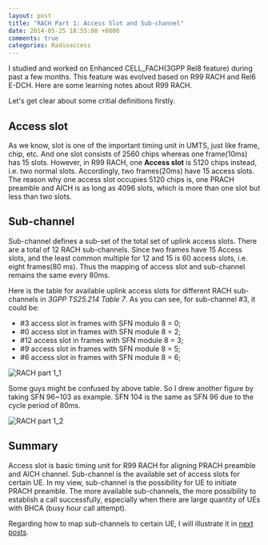 ```yaml
---
layout: post
title: "RACH Part 1: Access Slot and Sub-channel"
date: 2014-05-25 18:55:08 +0800
comments: true
categories: Radioaccess
---
```


I studied and worked on Enhanced CELL_FACH(3GPP Rel8 feature) during past a few months. This feature was evolved based on R99 RACH and Rel6 E-DCH. Here are some learning notes about R99 RACH.

<!--more-->

Let's get clear about some critial definitions firstly.

## Access slot

As we know, slot is one of the important timing unit in UMTS, just like frame, chip, etc. And one slot consists of 2560 chips whereas one frame(10ms) has 15 slots. However, in R99 RACH, one **Access slot** is 5120 chips instead, i.e. two normal slots. Accordingly, two frames(20ms) have 15 access slots. The reason why one access slot occupies 5120 chips is, one PRACH preamble and AICH is as long as 4096 slots, which is more than one slot but less than two slots.

## Sub-channel

Sub-channel defines a sub-set of the total set of uplink access slots. There are a total of 12 RACH sub-channels. Since two frames have 15 Access slots, and the least common multiple for 12 and 15 is 60 access slots, i.e. eight frames(80 ms). Thus the mapping of access slot and sub-channel remains the same every 80ms.

Here is the table for available uplink access slots for different RACH sub-channels in *3GPP TS25.214 Table 7*. As you can see, for sub-channel #3, it could be:

* #3 access slot in frames with SFN modulo 8 = 0;
* #0 access slot in frames with SFN module 8 = 2;
* #12 access slot in frames with SFN module 8 = 3;
* #9 access slot in frames with SFN module 8 = 5;
* #6 access slot in frames with SFN module 8 = 6;

![RACH part 1_1](https://dl.dropboxusercontent.com/u/6459697/blogimage/20140525_rach_part1_1.png)

Some guys might be confused by above table. So I drew another figure by taking SFN 96~103 as example. SFN 104 is the same as SFN 96 due to the cycle period of 80ms.

![RACH part 1_2](https://dl.dropboxusercontent.com/u/6459697/blogimage/20140525_rach_part1_2.png)

## Summary

Access slot is basic timing unit for R99 RACH for aligning PRACH preamble and AICH channel. Sub-channel is the available set of access slots for certain UE. In my view, sub-channel is the possibility for UE to initiate PRACH preamble. The more available sub-channels, the more possibility to establish a call successfully, especially when there are large quantity of UEs with BHCA (busy hour call attempt).

Regarding how to map sub-channels to certain UE, I will illustrate it in [next posts](http://blog.pzheng.info/blog/2014/06/07/rach-part-2-ac-and-asc/).
